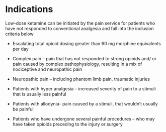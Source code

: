 # Indications

Low-dose ketamine can be initiated by the pain service for patients who have not responded to conventional analgesia and fall into the inclusion criteria below

+ Escalating total opioid dosing greater than 60 mg morphine equivalents per day

+	Complex pain – pain that has not responded to strong opioids and/ or pain caused by complex pathophysiology, resulting in a mix of nociceptive and neuropathic pain

+	Neuropathic pain – including phantom limb pain, traumatic injuries 

+	Patients with hyper analgesia – increased severity of pain to a stimuli that is usually less painful

+	Patients with allodynia- pain caused by a stimuli, that wouldn’t usually be painful

+	Patients who have undergone several painful procedures – who may have taken opioids preceding to the injury or surgery

